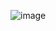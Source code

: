 ![image](https://user-images.githubusercontent.com/78800929/158295568-862cf912-a61d-4786-9ccb-2e9d0a6301ef.png)
